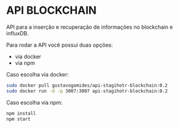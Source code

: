 # API BLOCKCHAIN

API para a inserção e recuperação de informações no blockchain e influxDB.

Para rodar a API você possui duas opções:
  - via docker
  - via npm

Caso escolha via docker:
```sh
sudo docker pull gustavogomides/api-stagihotr-blockchain:0.2
sudo docker run -d -p 3007:3007 api-stagihotr-blockchain:0.2
```

Caso escolha via npm:
```sh
npm install
npm start
```
